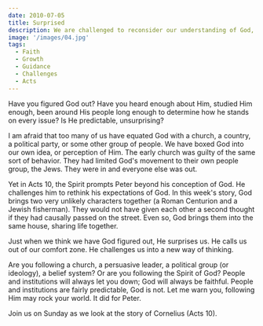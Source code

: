 ```yaml
---
date: 2010-07-05
title: Surprised
description: We are challenged to reconsider our understanding of God, warning against confining Him to human institutions or ideologies. Using the example of Peter's encounter with Cornelius in Acts 10, it highlights how God often surprises us, pushing us out of our comfort zones and challenging our expectations.
image: '/images/04.jpg'
tags:
  - Faith
  - Growth
  - Guidance
  - Challenges
  - Acts
---
```


Have you figured God out?  Have you heard enough about Him, studied Him enough, been around His people long enough to determine how he stands on every issue?  Is He predictable, unsurprising?

I am afraid that too many of us have equated God with a church, a country, a political party, or some other group of people.  We have boxed God into our own idea, or perception of Him.  The early church was guilty of the same sort of behavior.  They had limited God's movement to their own people group, the Jews.  They were in and everyone else was out.

Yet in Acts 10, the Spirit prompts Peter beyond his conception of God.  He challenges him to rethink his expectations of God.  In this week's story, God brings two very unlikely characters together (a Roman Centurion and a Jewish fisherman).  They would not have given each other a second thought if they had causally passed on the street.  Even so, God brings them into the same house, sharing life together.

Just when we think we have God figured out, He surprises us. He calls us out of our comfort zone.  He challenges us into a new way of thinking.

Are you following a church, a persuasive leader, a political group (or ideology), a belief system?  Or are you following the Spirit of God?  People and institutions will always let you down; God will always be faithful.  People and institutions are fairly predictable, God is not. Let me warn you, following Him may rock your world.  It did for Peter.

Join us on Sunday as we look at the story of Cornelius (Acts 10).
